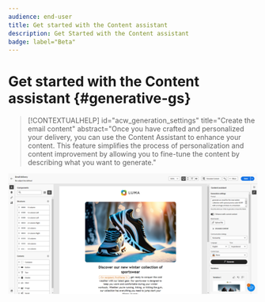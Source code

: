 ```yaml
---
audience: end-user
title: Get started with the Content assistant
description: Get Started with the Content assistant
badge: label="Beta" 
---
```


# Get started with the Content assistant {#generative-gs}

>[!CONTEXTUALHELP]
>id="acw_generation_settings"
>title="Create the email content"
>abstract="Once you have crafted and personalized your delivery, you can use the Content Assistant to enhance your content. This feature simplifies the process of personalization and content improvement by allowing you to fine-tune the content by describing what you want to generate."

![](assets/gs-genai.png)  
